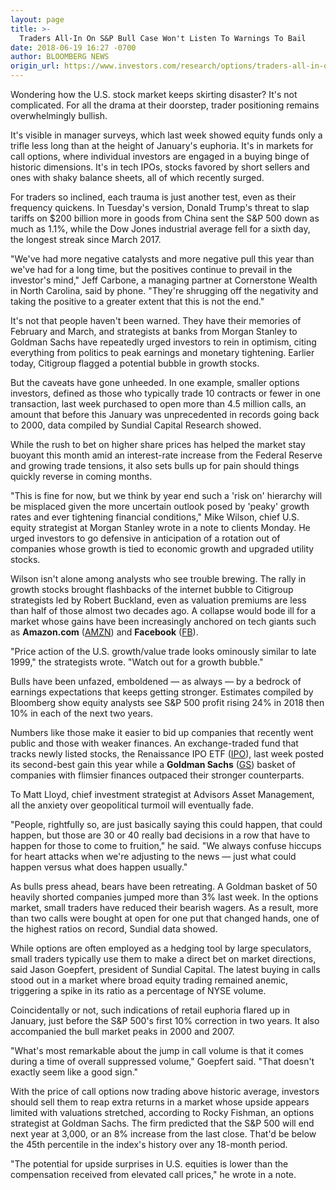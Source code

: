 ```yaml
---
layout: page
title: >-
  Traders All-In On S&P Bull Case Won't Listen To Warnings To Bail
date: 2018-06-19 16:27 -0700
author: BLOOMBERG NEWS
origin_url: https://www.investors.com/research/options/traders-all-in-on-sp-bull-case-wont-listen-to-warnings-to-bail/
---
```






Wondering how the U.S. stock market keeps skirting disaster? It's not complicated. For all the drama at their doorstep, trader positioning remains overwhelmingly bullish.


It's visible in manager surveys, which last week showed equity funds only a trifle less long than at the height of January's euphoria. It's in markets for call options, where individual investors are engaged in a buying binge of historic dimensions. It's in tech IPOs, stocks favored by short sellers and ones with shaky balance sheets, all of which recently surged.


For traders so inclined, each trauma is just another test, even as their frequency quickens. In Tuesday's version, Donald Trump's threat to slap tariffs on $200 billion more in goods from China sent the S&P 500 down as much as 1.1%, while the Dow Jones industrial average fell for a sixth day, the longest streak since March 2017.


"We've had more negative catalysts and more negative pull this year than we've had for a long time, but the positives continue to prevail in the investor's mind," Jeff Carbone, a managing partner at Cornerstone Wealth in North Carolina, said by phone. "They're shrugging off the negativity and taking the positive to a greater extent that this is not the end."


It's not that people haven't been warned. They have their memories of February and March, and strategists at banks from Morgan Stanley to Goldman Sachs have repeatedly urged investors to rein in optimism, citing everything from politics to peak earnings and monetary tightening. Earlier today, Citigroup flagged a potential bubble in growth stocks.


But the caveats have gone unheeded. In one example, smaller options investors, defined as those who typically trade 10 contracts or fewer in one transaction, last week purchased to open more than 4.5 million calls, an amount that before this January was unprecedented in records going back to 2000, data compiled by Sundial Capital Research showed.


While the rush to bet on higher share prices has helped the market stay buoyant this month amid an interest-rate increase from the Federal Reserve and growing trade tensions, it also sets bulls up for pain should things quickly reverse in coming months.


"This is fine for now, but we think by year end such a 'risk on' hierarchy will be misplaced given the more uncertain outlook posed by 'peaky' growth rates and ever tightening financial conditions," Mike Wilson, chief U.S. equity strategist at Morgan Stanley wrote in a note to clients Monday. He urged investors to go defensive in anticipation of a rotation out of companies whose growth is tied to economic growth and upgraded utility stocks.


Wilson isn't alone among analysts who see trouble brewing. The rally in growth stocks brought flashbacks of the internet bubble to Citigroup strategists led by Robert Buckland, even as valuation premiums are less than half of those almost two decades ago. A collapse would bode ill for a market whose gains have been increasingly anchored on tech giants such as **Amazon.com** ([AMZN](https://research.investors.com/quote.aspx?symbol=AMZN)) and **Facebook** ([FB](https://research.investors.com/quote.aspx?symbol=FB)).


"Price action of the U.S. growth/value trade looks ominously similar to late 1999," the strategists wrote. "Watch out for a growth bubble."


Bulls have been unfazed, emboldened — as always — by a bedrock of earnings expectations that keeps getting stronger. Estimates compiled by Bloomberg show equity analysts see S&P 500 profit rising 24% in 2018 then 10% in each of the next two years.


Numbers like those make it easier to bid up companies that recently went public and those with weaker finances. An exchange-traded fund that tracks newly listed stocks, the Renaissance IPO ETF ([IPO](https://research.investors.com/quote.aspx?symbol=IPO)), last week posted its second-best gain this year while a **Goldman Sachs** ([GS](https://research.investors.com/quote.aspx?symbol=GS)) basket of companies with flimsier finances outpaced their stronger counterparts.


To Matt Lloyd, chief investment strategist at Advisors Asset Management, all the anxiety over geopolitical turmoil will eventually fade.


"People, rightfully so, are just basically saying this could happen, that could happen, but those are 30 or 40 really bad decisions in a row that have to happen for those to come to fruition," he said. "We always confuse hiccups for heart attacks when we're adjusting to the news — just what could happen versus what does happen usually."


As bulls press ahead, bears have been retreating. A Goldman basket of 50 heavily shorted companies jumped more than 3% last week. In the options market, small traders have reduced their bearish wagers. As a result, more than two calls were bought at open for one put that changed hands, one of the highest ratios on record, Sundial data showed.


While options are often employed as a hedging tool by large speculators, small traders typically use them to make a direct bet on market directions, said Jason Goepfert, president of Sundial Capital. The latest buying in calls stood out in a market where broad equity trading remained anemic, triggering a spike in its ratio as a percentage of NYSE volume.


Coincidentally or not, such indications of retail euphoria flared up in January, just before the S&P 500's first 10% correction in two years. It also accompanied the bull market peaks in 2000 and 2007.


"What's most remarkable about the jump in call volume is that it comes during a time of overall suppressed volume," Goepfert said. "That doesn't exactly seem like a good sign."


With the price of call options now trading above historic average, investors should sell them to reap extra returns in a market whose upside appears limited with valuations stretched, according to Rocky Fishman, an options strategist at Goldman Sachs. The firm predicted that the S&P 500 will end next year at 3,000, or an 8% increase from the last close. That'd be below the 45th percentile in the index's history over any 18-month period.


"The potential for upside surprises in U.S. equities is lower than the compensation received from elevated call prices," he wrote in a note.




